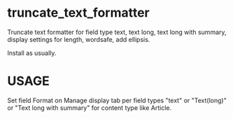 truncate_text_formatter
=======================

Truncate text formatter for field type text, text long, text long with summary, display settings for length, wordsafe, add ellipsis.

Install as usually.

USAGE
=====
Set field Format on Manage display tab per field types "text" or "Text(long)" or "Text long with summary" for content type like Article.
